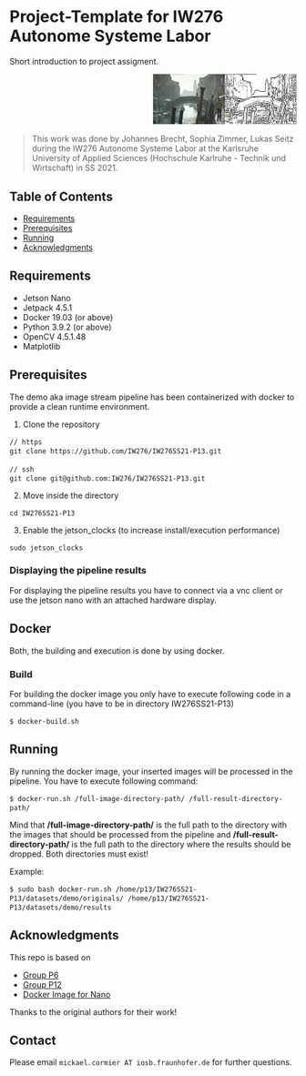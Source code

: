# Project-Template for IW276 Autonome Systeme Labor

Short introduction to project assigment.

<p style="margin-left: 50%;">
  <img src="./gif/result.gif"  alt="Project samples"/>
</p>

> This work was done by Johannes Brecht, Sophia Zimmer, Lukas Seitz during the IW276 Autonome Systeme Labor at the Karlsruhe University of Applied Sciences (Hochschule Karlruhe - Technik und Wirtschaft) in SS 2021.

## Table of Contents

* [Requirements](#requirements)
* [Prerequisites](#prerequisites)
* [Running](#running)
* [Acknowledgments](#acknowledgments)

## Requirements

* Jetson Nano
* Jetpack 4.5.1
* Docker 19.03 (or above)
* Python 3.9.2 (or above)
* OpenCV 4.5.1.48
* Matplotlib

## Prerequisites

The demo aka image stream pipeline has been containerized with docker to provide a clean runtime environment.

1. Clone the repository

```
// https
git clone https://github.com/IW276/IW276SS21-P13.git

// ssh
git clone git@github.com:IW276/IW276SS21-P13.git
```

2. Move inside the directory

```
cd IW276SS21-P13
```

3. Enable the jetson_clocks (to increase install/execution performance)

```
sudo jetson_clocks
```

### Displaying the pipeline results

For displaying the pipeline results you have to connect via a vnc client or use the jetson nano with an attached
hardware display.

## Docker

Both, the building and execution is done by using docker.

### Build

For building the docker image you only have to execute following code in a command-line (you have to be in directory
IW276SS21-P13)

```
$ docker-build.sh
```

## Running

By running the docker image, your inserted images will be processed in the pipeline. You have to execute following
command:

```
$ docker-run.sh /full-image-directory-path/ /full-result-directory-path/
```

Mind that **/full-image-directory-path/** is the full path to the directory with the images that should be processed
from the pipeline and **/full-result-directory-path/** is the full path to the directory where the results should be
dropped. Both directories must exist!

Example:
```
$ sudo bash docker-run.sh /home/p13/IW276SS21-P13/datasets/demo/originals/ /home/p13/IW276SS21-P13/datasets/demo/results
```

## Acknowledgments

This repo is based on
- [Group P6](https://github.com/IW276/IW276WS20-P6)
- [Group P12](https://github.com/IW276/IW276WS20-P12)
- [Docker Image for Nano](https://github.com/IntelRealSense/librealsense/issues/5275#issuecomment-555830996)

Thanks to the original authors for their work!

## Contact

Please email `mickael.cormier AT iosb.fraunhofer.de` for further questions.

